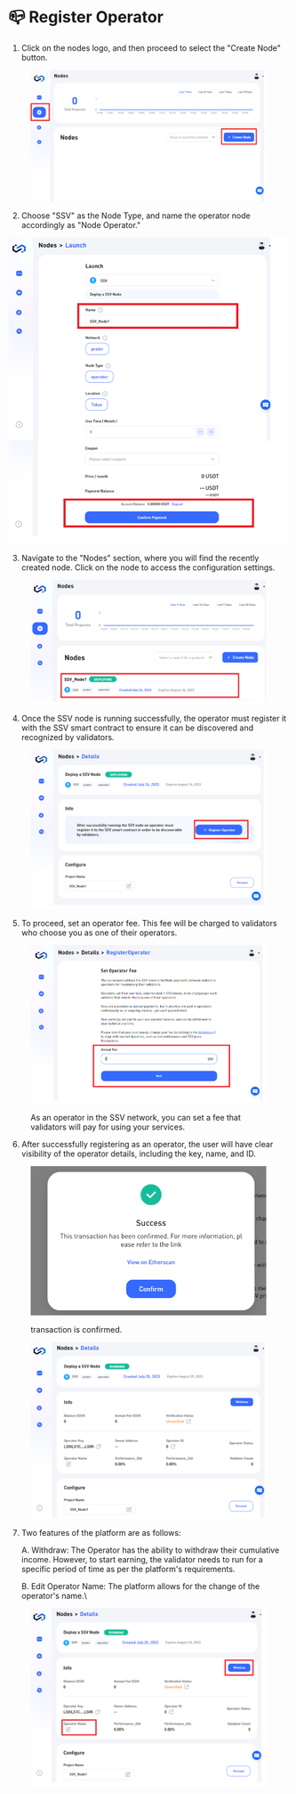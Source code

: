 # 📪 Register Operator

1. Click on the nodes logo, and then proceed to select the "Create Node" button.

<figure><img src="../../.gitbook/assets/image (34).png" alt=""><figcaption></figcaption></figure>

2. Choose "SSV" as the Node Type, and name the operator node accordingly as "Node Operator."

![](<../../.gitbook/assets/image (37).png>)

3. &#x20;Navigate to the "Nodes" section, where you will find the recently created node. Click on the node to access the configuration settings.

<figure><img src="../../.gitbook/assets/image (38).png" alt=""><figcaption></figcaption></figure>

4. Once the SSV node is running successfully, the operator must register it with the SSV smart contract to ensure it can be discovered and recognized by validators.

<figure><img src="../../.gitbook/assets/image (39).png" alt=""><figcaption></figcaption></figure>



5. To proceed, set an operator fee. This fee will be charged to validators who choose you as one of their operators.

<figure><img src="../../.gitbook/assets/image (41).png" alt=""><figcaption><p>As an operator in the SSV network, you can set a fee that validators will pay for using your services.</p></figcaption></figure>

6. After successfully registering as an operator, the user will have clear visibility of the operator details, including the key, name, and ID.

<figure><img src="../../.gitbook/assets/image (45).png" alt=""><figcaption><p>transaction is confirmed.</p></figcaption></figure>

<figure><img src="../../.gitbook/assets/image (42).png" alt=""><figcaption></figcaption></figure>

7.  &#x20;Two features of the platform are as follows:

    A. Withdraw: The Operator has the ability to withdraw their cumulative income. However, to start earning, the validator needs to run for a specific period of time as per the platform's requirements.

    B. Edit Operator Name: The platform allows for the change of the operator's name.\


<figure><img src="../../.gitbook/assets/image (43).png" alt=""><figcaption></figcaption></figure>

